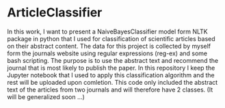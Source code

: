 # ArticleClassifier
In this work, I want to present a NaiveBayesClassifier model form NLTK package in python that I used for classification of scientific articles based on their abstract content.
The data for this project is collected by myself form the journals website using regular expressions (reg-ex) and some bash scripting. The purpose is to use the abstract text and recommend the journal that is most likely to publish the paper.
In this repository I keep the Jupyter notebook that I used to apply this classification algorithm and the rest will be uploaded upon comletion. 
This code only included the abstract text of the articles from two journals and will therefore have 2 classes. (It will be generalized soon ...)
